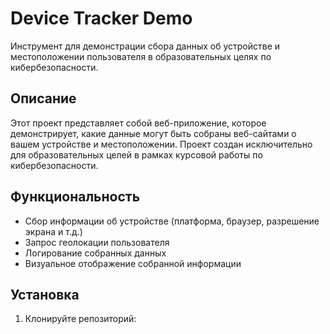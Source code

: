 # Device Tracker Demo

Инструмент для демонстрации сбора данных об устройстве и местоположении пользователя в образовательных целях по кибербезопасности.

## Описание

Этот проект представляет собой веб-приложение, которое демонстрирует, какие данные могут быть собраны веб-сайтами о вашем устройстве и местоположении. Проект создан исключительно для образовательных целей в рамках курсовой работы по кибербезопасности.

## Функциональность

- Сбор информации об устройстве (платформа, браузер, разрешение экрана и т.д.)
- Запрос геолокации пользователя
- Логирование собранных данных
- Визуальное отображение собранной информации

## Установка

1. Клонируйте репозиторий:
